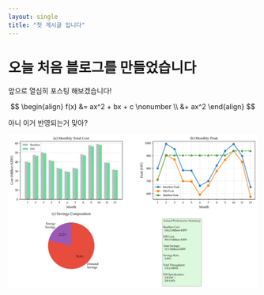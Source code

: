 ```yaml
---
layout: single
title: "첫 게시글 입니다"
---
```


# 오늘 처음 블로그를 만들었습니다

앞으로 열심히 포스팅 해보겠습니다!

$$
\begin{align}
f(x) &= ax^2 + bx + c \nonumber \\
&+ ax^2
\end{align}
$$

아니 이거 반영되는거 맞아?

![](../attachments/figure_2_phase1_baseline.png)
